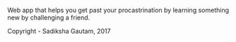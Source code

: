 Web app that helps you get past your procastrination by learning something new by challenging a friend.

Copyright - Sadiksha Gautam, 2017
